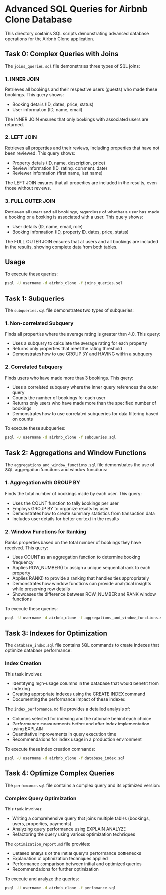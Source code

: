 # Advanced SQL Queries for Airbnb Clone Database

This directory contains SQL scripts demonstrating advanced database operations for the Airbnb Clone application.

## Task 0: Complex Queries with Joins

The `joins_queries.sql` file demonstrates three types of SQL joins:

### 1. INNER JOIN

Retrieves all bookings and their respective users (guests) who made these bookings. This query shows:

- Booking details (ID, dates, price, status)
- User information (ID, name, email)

The INNER JOIN ensures that only bookings with associated users are returned.

### 2. LEFT JOIN

Retrieves all properties and their reviews, including properties that have not been reviewed. This query shows:

- Property details (ID, name, description, price)
- Review information (ID, rating, comment, date)
- Reviewer information (first name, last name)

The LEFT JOIN ensures that all properties are included in the results, even those without reviews.

### 3. FULL OUTER JOIN

Retrieves all users and all bookings, regardless of whether a user has made a booking or a booking is associated with a user. This query shows:

- User details (ID, name, email, role)
- Booking information (ID, property ID, dates, price, status)

The FULL OUTER JOIN ensures that all users and all bookings are included in the results, showing complete data from both tables.

## Usage

To execute these queries:

```bash
psql -U username -d airbnb_clone -f joins_queries.sql
```

## Task 1: Subqueries

The `subqueries.sql` file demonstrates two types of subqueries:

### 1. Non-correlated Subquery

Finds all properties where the average rating is greater than 4.0. This query:

- Uses a subquery to calculate the average rating for each property
- Returns only properties that meet the rating threshold
- Demonstrates how to use GROUP BY and HAVING within a subquery

### 2. Correlated Subquery

Finds users who have made more than 3 bookings. This query:

- Uses a correlated subquery where the inner query references the outer query
- Counts the number of bookings for each user
- Returns only users who have made more than the specified number of bookings
- Demonstrates how to use correlated subqueries for data filtering based on counts

To execute these subqueries:

```bash
psql -U username -d airbnb_clone -f subqueries.sql
```

## Task 2: Aggregations and Window Functions

The `aggregations_and_window_functions.sql` file demonstrates the use of SQL aggregation functions and window functions:

### 1. Aggregation with GROUP BY

Finds the total number of bookings made by each user. This query:

- Uses the COUNT function to tally bookings per user
- Employs GROUP BY to organize results by user
- Demonstrates how to create summary statistics from transaction data
- Includes user details for better context in the results

### 2. Window Functions for Ranking

Ranks properties based on the total number of bookings they have received. This query:

- Uses COUNT as an aggregation function to determine booking frequency
- Applies ROW_NUMBER() to assign a unique sequential rank to each property
- Applies RANK() to provide a ranking that handles ties appropriately
- Demonstrates how window functions can provide analytical insights while preserving row details
- Showcases the difference between ROW_NUMBER and RANK window functions

To execute these queries:

```bash
psql -U username -d airbnb_clone -f aggregations_and_window_functions.sql
```

## Task 3: Indexes for Optimization

The `database_index.sql` file contains SQL commands to create indexes that optimize database performance:

### Index Creation

This task involves:

- Identifying high-usage columns in the database that would benefit from indexing
- Creating appropriate indexes using the CREATE INDEX command
- Documenting the performance impact of these indexes

The `index_performance.md` file provides a detailed analysis of:

- Columns selected for indexing and the rationale behind each choice
- Performance measurements before and after index implementation using EXPLAIN
- Quantitative improvements in query execution time
- Recommendations for index usage in a production environment

To execute these index creation commands:

```bash
psql -U username -d airbnb_clone -f database_index.sql
```

## Task 4: Optimize Complex Queries

The `perfomance.sql` file contains a complex query and its optimized version:

### Complex Query Optimization

This task involves:

- Writing a comprehensive query that joins multiple tables (bookings, users, properties, payments)
- Analyzing query performance using EXPLAIN ANALYZE
- Refactoring the query using various optimization techniques

The `optimization_report.md` file provides:

- Detailed analysis of the initial query's performance bottlenecks
- Explanation of optimization techniques applied
- Performance comparison between initial and optimized queries
- Recommendations for further optimization

To execute and analyze the queries:

```bash
psql -U username -d airbnb_clone -f perfomance.sql
```
